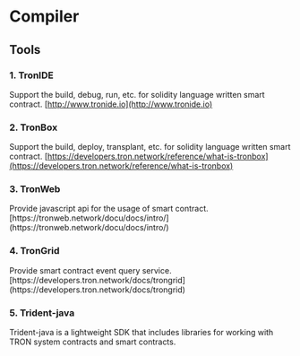 # Compiler

## Tools

<h3> 1. TronIDE </h3>

Support the build, debug, run, etc. for solidity language written smart contract.
[http://www.tronide.io](http://www.tronide.io)

<h3> 2. TronBox </h3>

Support the build, deploy, transplant, etc. for solidity language written smart contract.
[https://developers.tron.network/reference/what-is-tronbox](https://developers.tron.network/reference/what-is-tronbox)

<h3> 3. TronWeb </h3>
Provide javascript api for the usage of smart contract.
[https://tronweb.network/docu/docs/intro/](https://tronweb.network/docu/docs/intro/)

<h3> 4. TronGrid </h3>
Provide smart contract event query service.
[https://developers.tron.network/docs/trongrid](https://developers.tron.network/docs/trongrid)

<h3> 5. Trident-java </h3>
Trident-java is a lightweight SDK that includes libraries for working with TRON system contracts and smart contracts.
